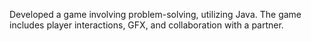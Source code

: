 Developed a game involving problem-solving, utilizing Java. The game includes player interactions, GFX, and collaboration with a partner.
